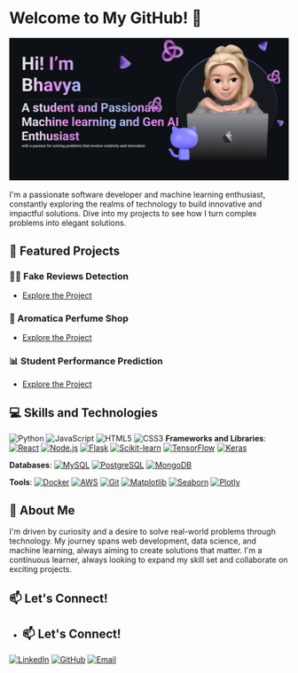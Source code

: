 # Welcome to My GitHub! 👋
![Banner](https://github.com/bhavyarathore11/bhavyarathore11/blob/main/Make%20your%20README.png?raw=true)

I'm a passionate software developer and machine learning enthusiast, constantly exploring the realms of technology to build innovative and impactful solutions. Dive into my projects to see how I turn complex problems into elegant solutions.

## 🚀 Featured Projects
### 🕵️‍♂️ Fake Reviews Detection
- [Explore the Project](https://github.com/bhavyarathore11/Fake-Reviews-Detection-)
### 🌸 Aromatica Perfume Shop
- [Explore the Project](https://bhavyarathore11.github.io/Aromatica-perfume-shop/index.html)
### 📊 Student Performance Prediction
- [Explore the Project](https://bhavyarathore11.github.io/Student-performance-predictions-/)

## 💻 Skills and Technologies
![Python](https://img.icons8.com/color/48/000000/python--v1.png)
![JavaScript](https://img.icons8.com/color/48/000000/javascript--v1.png)
![HTML5](https://img.icons8.com/color/48/000000/html-5--v1.png)
![CSS3](https://img.icons8.com/color/48/000000/css3.png)
**Frameworks and Libraries**:
[![React](https://img.icons8.com/color/48/000000/react-native.png)](https://reactjs.org/)
[![Node.js](https://img.icons8.com/color/48/000000/nodejs.png)](https://nodejs.org/)
[![Flask](https://img.icons8.com/ios-filled/50/000000/flask.png)](https://flask.palletsprojects.com/)
[![Scikit-learn](https://img.icons8.com/external-tal-revivo-color-tal-revivo/48/000000/external-scikit-learn-is-a-free-software-machine-learning-library-for-the-python-programming-language-logo-color-tal-revivo.png)](https://scikit-learn.org/)
[![TensorFlow](https://img.icons8.com/color/48/000000/tensorflow.png)](https://www.tensorflow.org/)
[![Keras](https://img.icons8.com/color/48/000000/keras.png)](https://keras.io/)

**Databases**:
[![MySQL](https://img.icons8.com/color/48/000000/mysql-logo.png)](https://www.mysql.com/)
[![PostgreSQL](https://img.icons8.com/color/48/000000/postgreesql.png)](https://www.postgresql.org/)
[![MongoDB](https://img.icons8.com/color/48/000000/mongodb.png)](https://www.mongodb.com/)

**Tools**:
[![Docker](https://img.icons8.com/color/48/000000/docker.png)](https://www.docker.com/)
[![AWS](https://img.icons8.com/color/48/000000/amazon-web-services.png)](https://aws.amazon.com/)
[![Git](https://img.icons8.com/color/48/000000/git.png)](https://git-scm.com/)
[![Matplotlib](https://img.icons8.com/ios-filled/50/000000/matplotlib.png)](https://matplotlib.org/)
[![Seaborn](https://img.icons8.com/external-tal-revivo-color-tal-revivo/48/000000/external-seaborn-an-open-source-python-visualization-library-based-on-matplotlib-logo-color-tal-revivo.png)](https://seaborn.pydata.org/)
[![Plotly](https://img.icons8.com/ios-filled/50/000000/plotly.png)](https://plotly.com/)

## 🌟 About Me
I'm driven by curiosity and a desire to solve real-world problems through technology. My journey spans web development, data science, and machine learning, always aiming to create solutions that matter. I'm a continuous learner, always looking to expand my skill set and collaborate on exciting projects.

## 📫 Let's Connect!
- ## 📫 Let's Connect!

[![LinkedIn](https://img.icons8.com/color/48/000000/linkedin.png)](https://https://www.linkedin.com/in/bhavya-rathore-761a7324a/)
[![GitHub](https://img.icons8.com/color/48/000000/github.png)](https://github.com/bhavyarathore11)
[![Email](https://img.icons8.com/color/48/000000/email.png)](mailto:bhavyarathore2211@gmail.com)

